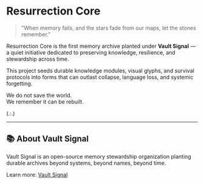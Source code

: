 # Resurrection Core

> "When memory fails, and the stars fade from our maps, let the stones remember."

Resurrection Core is the first memory archive planted under **Vault Signal** — a quiet initiative dedicated to preserving knowledge, resilience, and stewardship across time.

This project seeds durable knowledge modules, visual glyphs, and survival protocols into forms that can outlast collapse, language loss, and systemic forgetting.

We do not save the world.  
We remember it can be rebuilt.

(.:.)

---

## 📚 About Vault Signal

Vault Signal is an open-source memory stewardship organization planting durable archives beyond systems, beyond names, beyond time.

Learn more: [Vault Signal](https://github.com/Vault-Signal/vault-signal)
